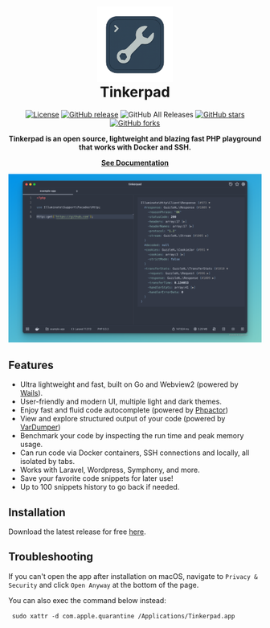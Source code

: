 <div align="center">
<a href="https://github.com/epessine/tinkerpad/"><img src="build/appicon.png" width="150"/></a>
</div>
<h1 style="margin-top: 0px;" align="center">Tinkerpad</h1>
<div align="center">

[![License](https://img.shields.io/github/license/epessine/tinkerpad)](https://github.com/epessine/tinkerpad/blob/main/LICENSE)
[![GitHub release](https://img.shields.io/github/release/epessine/tinkerpad)](https://github.com/epessine/tinkerpad/releases)
![GitHub All Releases](https://img.shields.io/github/downloads/epessine/tinkerpad/total)
[![GitHub stars](https://img.shields.io/github/stars/epessine/tinkerpad)](https://github.com/epessine/tinkerpad/stargazers)
[![GitHub forks](https://img.shields.io/github/forks/epessine/tinkerpad)](https://github.com/epessine/tinkerpad/fork)

<strong>Tinkerpad is an open source, lightweight and blazing fast PHP playground that works with Docker and SSH.</strong>

[**See Documentation**](https://github.com/epessine/tinkerpad/wiki)
</div>

<picture>
 <img alt="screenshot" src="screenshots/showcase-1.png">
</picture>

## Features

* Ultra lightweight and fast, built on Go and Webview2 (powered by [Wails](https://github.com/wailsapp/wails)).
* User-friendly and modern UI, multiple light and dark themes.
* Enjoy fast and fluid code autocomplete (powered by [Phpactor](https://github.com/phpactor/phpactor))
* View and explore structured output of your code (powered by [VarDumper](https://github.com/symfony/var-dumper))
* Benchmark your code by inspecting the run time and peak memory usage.
* Can run code via Docker containers, SSH connections and locally, all isolated by tabs.
* Works with Laravel, Wordpress, Symphony, and more.
* Save your favorite code snippets for later use!
* Up to 100 snippets history to go back if needed.


## Installation

Download the latest release for free [here](https://github.com/epessine/tinkerpad/releases).

## Troubleshooting

If you can't open the app after installation on macOS, navigate to `Privacy & Security` and click `Open Anyway` at the bottom of the page.

You can also exec the command below instead:
``` shell
 sudo xattr -d com.apple.quarantine /Applications/Tinkerpad.app
```
